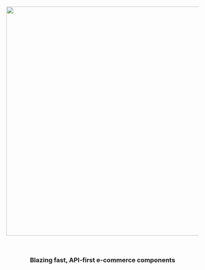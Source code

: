 <br />

<p align="center">
  <img width="600" src="https://cdn.builder.io/api/v1/image/assets%2Fc33bcd23c29e45789677ba9aaaa7ce1d%2Fb829c4306a074f2c9b0f76ceb2b1f779">
</p>

<br />
<h3 align="center">
  Blazing fast, API-first e-commerce components 
</h3>
